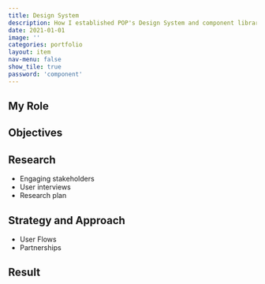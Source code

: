 ```yaml
---
title: Design System
description: How I established POP's Design System and component library in Figma
date: 2021-01-01
image: ''
categories: portfolio
layout: item
nav-menu: false
show_tile: true
password: 'component'
---
```


## My Role

## Objectives

## Research

* Engaging stakeholders
* User interviews
* Research plan

## Strategy and Approach

* User Flows
* Partnerships

## Result

